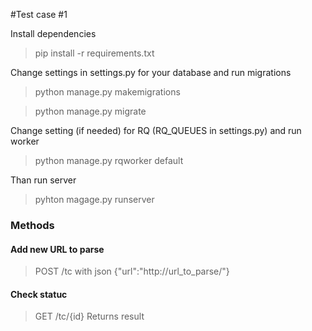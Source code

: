 #Test case #1

Install dependencies
> pip install -r requirements.txt

Change settings in settings.py for your database and run migrations
> python manage.py makemigrations
 
> python manage.py migrate

Change setting (if needed) for RQ (RQ_QUEUES in settings.py) and run worker
> python manage.py rqworker default

Than run server
> pyhton magage.py runserver

### Methods
#### Add new URL to parse
> POST /tc
> with json {"url":"http://url_to_parse/"}
#### Check statuc
> GET /tc/{id}
> Returns result
